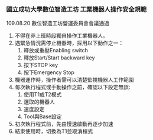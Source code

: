 ### 國立成功大學數位智造工坊 工業機器人操作安全規範
109.08.20 數位智造工坊營運委員會會議通過

1. 不得在非上班時段獨自操作工業機器人。
2. 遇緊急情況需停止機器時，採用以下動作之一：
   1. 釋放或重壓Enabling switch
   2. 釋放Start/Start backward key
   3. 按下STOP key
   4. 按下Emergency Stop
3. 機器運作時，操作者需可以清楚監視機器人工作範圍
4. 每次執行程式或手動操作之前，確認以下設定無誤:
    1. 使用T1或T2模式
    2. 選取的機器人
    3. 速度設定
    4. Tool與Base設定 
5. 初次執行程式前，先由慢速啟動再逐步加速
6. 結束使用時，切換為T1並取消程式
